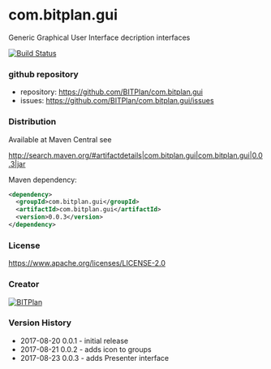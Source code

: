 # com.bitplan.gui
Generic Graphical User Interface decription interfaces

[![Build Status](https://travis-ci.org/BITPlan/com.bitplan.gui.svg?branch=master)](https://travis-ci.org/BITPlan/com.bitplan.gui)
### github repository
* repository: https://github.com/BITPlan/com.bitplan.gui
* issues: https://github.com/BITPlan/com.bitplan.gui/issues

### Distribution
Available at Maven Central see 

http://search.maven.org/#artifactdetails|com.bitplan.gui|com.bitplan.gui|0.0.3|jar

Maven dependency:

```xml
<dependency>
  <groupId>com.bitplan.gui</groupId>
  <artifactId>com.bitplan.gui</artifactId>
  <version>0.0.3</version>
</dependency>
```

### License
https://www.apache.org/licenses/LICENSE-2.0

### Creator 
[![BITPlan](http://wiki.bitplan.com/images/wiki/thumb/8/87/BITPlanLogo2012.svg/200px-BITPlanLogo2012.svg.png)](http://web.bitplan.com)

### Version History
* 2017-08-20 0.0.1 - initial release
* 2017-08-21 0.0.2 - adds icon to groups
* 2017-08-23 0.0.3 - adds Presenter interface

